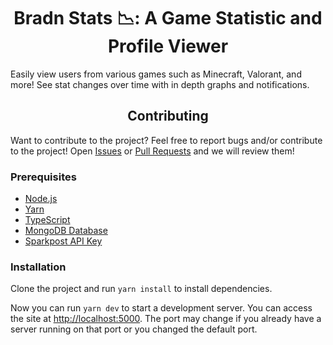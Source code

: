 <h1 align="center">Bradn Stats 📉: A Game Statistic and Profile Viewer</h1>

Easily view users from various games such as Minecraft, Valorant, and more! See stat changes over time with in depth graphs and notifications.

<h2 align="center">Contributing</h1>

Want to contribute to the project? Feel free to report bugs and/or contribute to the project! Open <a href="../../issues">Issues</a> or <a href="../../pulls">Pull Requests</a> and we will review them!

<h3>Prerequisites</h3>

- <a href="https://nodejs.org/">Node.js</a>
- <a href="https://www.npmjs.com/package/yarn">Yarn</a>
- <a href="https://www.typescriptlang.org/">TypeScript</a>
- <a href="https://www.mongodb.com/">MongoDB Database</a>
- <a href="https://www.sparkpost.com/">Sparkpost API Key</a>

<h3>Installation</h3>

Clone the project and run `yarn install` to install dependencies.

Now you can run `yarn dev` to start a development server. You can access the site at <a href="http://localhost:5000">http://localhost:5000</a>. The port may change if you already have a server running on that port or you changed the default port.
